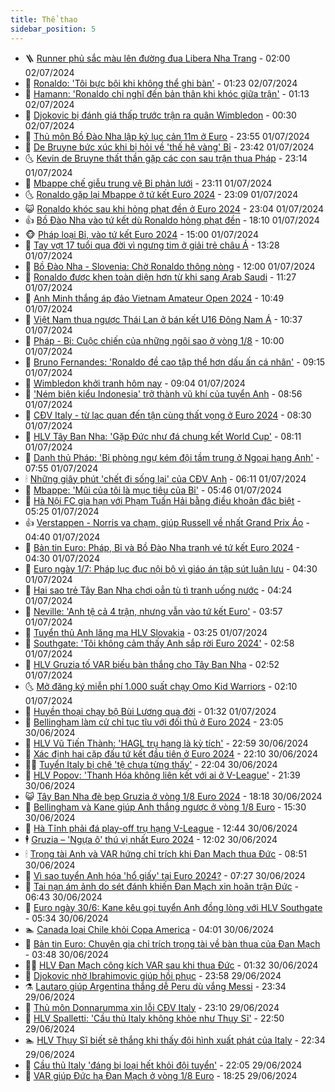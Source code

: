 ```yaml
---
title: Thể thao
sidebar_position: 5
---
```


<!-- vnexpress-the-thao:START -->
- 🪜 [Runner phủ sắc màu lên đường đua Libera Nha Trang](https://vnexpress.net/runner-phu-sac-mau-len-duong-dua-libera-nha-trang-4764114.html) - 02:00 02/07/2024
- 🦩 [Ronaldo: &#39;Tôi bực bội khi không thể ghi bàn&#39;](https://vnexpress.net/ronaldo-toi-buc-boi-khi-khong-the-ghi-ban-4765012.html) - 01:23 02/07/2024
- 🧰 [Hamann: &#39;Ronaldo chỉ nghĩ đến bản thân khi khóc giữa trận&#39;](https://vnexpress.net/hamann-ronaldo-chi-nghi-den-ban-than-khi-khoc-giua-tran-4765044.html) - 01:13 02/07/2024
- 🤗 [Djokovic bị đánh giá thấp trước trận ra quân Wimbledon](https://vnexpress.net/djokovic-bi-danh-gia-thap-truoc-tran-ra-quan-wimbledon-4765013.html) - 00:30 02/07/2024
- 🥳 [Thủ môn Bồ Đào Nha lập kỷ lục cản 11m ở Euro](https://vnexpress.net/thu-mon-bo-dao-nha-lap-ky-luc-can-11m-o-euro-4765011.html) - 23:55 01/07/2024
- 🦣 [De Bruyne bức xúc khi bị hỏi về &#39;thế hệ vàng&#39; Bỉ](https://vnexpress.net/de-bruyne-buc-xuc-khi-bi-hoi-ve-the-he-vang-bi-4764990.html) - 23:42 01/07/2024
- 🌜 [Kevin de Bruyne thất thần gặp các con sau trận thua Pháp](https://vnexpress.net/kevin-de-bruyne-that-than-gap-cac-con-sau-tran-thua-phap-4764991.html) - 23:14 01/07/2024
- 🫶 [Mbappe chế giễu trung vệ Bỉ phản lưới](https://vnexpress.net/mbappe-che-gieu-trung-ve-bi-phan-luoi-4764989.html) - 23:11 01/07/2024
- 🌜 [Ronaldo gặp lại Mbappe ở tứ kết Euro 2024](https://vnexpress.net/ronaldo-gap-lai-mbappe-o-tu-ket-euro-2024-4764995.html) - 23:09 01/07/2024
- 😺 [Ronaldo khóc sau khi hỏng phạt đền ở Euro 2024](https://vnexpress.net/ronaldo-khoc-sau-khi-hong-phat-den-o-euro-2024-4764997.html) - 23:04 01/07/2024
- 👍 [Bồ Đào Nha vào tứ kết dù Ronaldo hỏng phạt đền](https://vnexpress.net/ket-qua-bo-dao-nha-vs-slovenia-4764987-tong-thuat.html) - 18:10 01/07/2024
- 🐵 [Pháp loại Bỉ, vào tứ kết Euro 2024](https://vnexpress.net/truc-tiep-tran-phap-vs-bi-o-euro-2024-4764970-tong-thuat.html) - 15:00 01/07/2024
- 💫 [Tay vợt 17 tuổi qua đời vì ngưng tim ở giải trẻ châu Á](https://vnexpress.net/tay-vot-17-tuoi-qua-doi-vi-ngung-tim-o-giai-tre-chau-a-4764957.html) - 13:28 01/07/2024
- 🦆 [Bồ Đào Nha - Slovenia: Chờ Ronaldo thông nòng](https://vnexpress.net/bo-dao-nha-slovenia-cho-ronaldo-thong-nong-4764932.html) - 12:00 01/07/2024
- 🙉 [Ronaldo được khen toàn diện hơn từ khi sang Arab Saudi](https://vnexpress.net/ronaldo-duoc-khen-toan-dien-hon-tu-khi-sang-arab-saudi-4764897.html) - 11:27 01/07/2024
- 📝 [Anh Minh thắng áp đảo Vietnam Amateur Open 2024](https://vnexpress.net/anh-minh-thang-ap-dao-vietnam-amateur-open-2024-4764925.html) - 10:49 01/07/2024
- 💯 [Việt Nam thua ngược Thái Lan ở bán kết U16 Đông Nam Á](https://vnexpress.net/viet-nam-thua-nguoc-thai-lan-o-ban-ket-u16-dong-nam-a-4764913.html) - 10:37 01/07/2024
- 🌈 [Pháp - Bỉ: Cuộc chiến của những ngôi sao ở vòng 1/8](https://vnexpress.net/phap-bi-cuoc-chien-cua-nhung-ngoi-sao-o-vong-1-8-4764875.html) - 10:00 01/07/2024
- 🦩 [Bruno Fernandes: &#39;Ronaldo đề cao tập thể hơn dấu ấn cá nhân&#39;](https://vnexpress.net/bruno-fernandes-ronaldo-de-cao-tap-the-hon-dau-an-ca-nhan-4764872.html) - 09:15 01/07/2024
- 🐲 [Wimbledon khởi tranh hôm nay](https://vnexpress.net/wimbledon-khoi-tranh-hom-nay-4764856.html) - 09:04 01/07/2024
- 🌁 [&#39;Ném biên kiểu Indonesia&#39; trở thành vũ khí của tuyển Anh](https://vnexpress.net/nem-bien-kieu-indonesia-tro-thanh-vu-khi-cua-tuyen-anh-4764814.html) - 08:56 01/07/2024
- 💯 [CĐV Italy - từ lạc quan đến tận cùng thất vọng ở Euro 2024](https://vnexpress.net/cdv-italy-tu-lac-quan-den-tan-cung-that-vong-o-euro-2024-4764838.html) - 08:30 01/07/2024
- 🌝 [HLV Tây Ban Nha: &#39;Gặp Đức như đá chung kết World Cup&#39;](https://vnexpress.net/hlv-tay-ban-nha-gap-duc-nhu-da-chung-ket-world-cup-4764776.html) - 08:11 01/07/2024
- 🤖 [Danh thủ Pháp: &#39;Bỉ phòng ngự kém đội tầm trung ở Ngoại hạng Anh&#39;](https://vnexpress.net/danh-thu-phap-bi-phong-ngu-kem-doi-tam-trung-o-ngoai-hang-anh-4764801.html) - 07:55 01/07/2024
- 🕯 [Những giây phút &#39;chết đi sống lại&#39; của CĐV Anh](https://vnexpress.net/nhung-giay-phut-chet-di-song-lai-cua-cdv-anh-4764752.html) - 06:11 01/07/2024
- 🧰 [Mbappe: &#39;Mũi của tôi là mục tiêu của Bỉ&#39;](https://vnexpress.net/mbappe-mui-cua-toi-la-muc-tieu-cua-bi-4764746.html) - 05:46 01/07/2024
- 🥳 [Hà Nội FC gia hạn với Phạm Tuấn Hải bằng điều khoản đặc biệt](https://vnexpress.net/ha-noi-fc-gia-han-voi-pham-tuan-hai-bang-dieu-khoan-dac-biet-4764740.html) - 05:25 01/07/2024
- 👍 [Verstappen - Norris va chạm, giúp Russell về nhất Grand Prix Áo](https://vnexpress.net/verstappen-norris-va-cham-giup-russell-ve-nhat-grand-prix-ao-4764614.html) - 04:40 01/07/2024
- 💪 [Bản tin Euro: Pháp, Bỉ và Bồ Đào Nha tranh vé tứ kết Euro 2024](https://vnexpress.net/ban-tin-euro-phap-bi-va-bo-dao-nha-tranh-ve-tu-ket-euro-2024-4764699.html) - 04:30 01/07/2024
- 👹 [Euro ngày 1/7: Pháp lục đục nội bộ vì giáo án tập sút luân lưu](https://vnexpress.net/cap-nhat-tin-tuc-euro-ngay-1-7-4764669.html) - 04:30 01/07/2024
- 🧰 [Hai sao trẻ Tây Ban Nha chơi oẳn tù tì tranh uống nước](https://vnexpress.net/hai-sao-tre-tay-ban-nha-choi-oan-tu-ti-tranh-uong-nuoc-4764608.html) - 04:24 01/07/2024
- 🚀 [Neville: &#39;Anh tệ cả 4 trận, nhưng vẫn vào tứ kết Euro&#39;](https://vnexpress.net/neville-anh-te-ca-4-tran-nhung-van-vao-tu-ket-euro-4764675.html) - 03:57 01/07/2024
- 🎃 [Tuyển thủ Anh lăng mạ HLV Slovakia](https://vnexpress.net/tuyen-thu-anh-lang-ma-hlv-slovakia-4764630.html) - 03:25 01/07/2024
- 🧰 [Southgate: &#39;Tôi không cảm thấy Anh sắp rời Euro 2024&#39;](https://vnexpress.net/southgate-toi-khong-cam-thay-anh-sap-roi-euro-2024-4764617.html) - 02:58 01/07/2024
- 👀 [HLV Gruzia tố VAR biếu bàn thắng cho Tây Ban Nha](https://vnexpress.net/hlv-gruzia-to-var-bieu-ban-thang-cho-tay-ban-nha-4764573.html) - 02:52 01/07/2024
- 🌜 [Mở đăng ký miễn phí 1.000 suất chạy Omo Kid Warriors](https://vnexpress.net/mo-dang-ky-mien-phi-1-000-suat-chay-omo-kid-warriors-4764439.html) - 02:10 01/07/2024
- 🫶 [Huyền thoại chạy bộ Bùi Lương qua đời](https://vnexpress.net/huyen-thoai-chay-bo-bui-luong-qua-doi-4764568.html) - 01:32 01/07/2024
- 🦄 [Bellingham làm cử chỉ tục tĩu với đối thủ ở Euro 2024](https://vnexpress.net/bellingham-lam-cu-chi-tuc-tiu-voi-doi-thu-o-euro-2024-4764525.html) - 23:05 30/06/2024
- 🥳 [HLV Vũ Tiến Thành: &#39;HAGL trụ hạng là kỳ tích&#39;](https://vnexpress.net/hlv-vu-tien-thanh-hagl-tru-hang-la-ky-tich-4764526.html) - 22:59 30/06/2024
- 🐲 [Xác định hai cặp đấu tứ kết đầu tiên ở Euro 2024](https://vnexpress.net/xac-dinh-hai-cap-dau-tu-ket-dau-tien-o-euro-2024-4764524.html) - 22:10 30/06/2024
- 🧑‍🏫 [Tuyển Italy bị chê &#39;tệ chưa từng thấy&#39;](https://vnexpress.net/tuyen-italy-bi-che-te-chua-tung-thay-4764491.html) - 22:04 30/06/2024
- 🤔 [HLV Popov: &#39;Thanh Hóa không liên kết với ai ở V-League&#39;](https://vnexpress.net/hlv-popov-thanh-hoa-khong-lien-ket-voi-ai-o-v-league-4764500.html) - 21:39 30/06/2024
- 😺 [Tây Ban Nha đè bẹp Gruzia ở vòng 1/8 Euro 2024](https://vnexpress.net/truc-tiep-tran-tay-ban-nha-vs-gruzia-o-euro-2024-4764519-tong-thuat.html) - 18:18 30/06/2024
- 💪 [Bellingham và Kane giúp Anh thắng ngược ở vòng 1/8 Euro](https://vnexpress.net/truc-tiep-tran-anh-vs-slovakia-euro-2024-4764505-tong-thuat.html) - 15:30 30/06/2024
- 💼 [Hà Tĩnh phải đá play-off trụ hạng V-League](https://vnexpress.net/ha-tinh-phai-da-play-off-tru-hang-v-league-4764456.html) - 12:44 30/06/2024
- 🕴 [Gruzia – &#39;Ngựa ô&#39; thú vị nhất Euro 2024](https://vnexpress.net/gruzia-ngua-o-thu-vi-nhat-euro-2024-4764015.html) - 12:02 30/06/2024
- 🕯 [Trọng tài Anh và VAR hứng chỉ trích khi Đan Mạch thua Đức](https://vnexpress.net/trong-tai-anh-va-var-hung-chi-trich-khi-dan-mach-thua-duc-4764440.html) - 08:51 30/06/2024
- 📝 [Vì sao tuyển Anh hóa &#39;hổ giấy&#39; tại Euro 2024?](https://vnexpress.net/vi-sao-tuyen-anh-hoa-ho-giay-tai-euro-2024-4764330.html) - 07:27 30/06/2024
- 🧐 [Tai nạn ám ảnh do sét đánh khiến Đan Mạch xin hoãn trận Đức](https://vnexpress.net/tai-nan-am-anh-do-set-danh-khien-dan-mach-xin-hoan-tran-duc-4764407.html) - 06:43 30/06/2024
- 🙉 [Euro ngày 30/6: Kane kêu gọi tuyển Anh đồng lòng với HLV Southgate](https://vnexpress.net/euro-ngay-30-6-4764413.html) - 05:34 30/06/2024
- 🏊 [Canada loại Chile khỏi Copa America](https://vnexpress.net/canada-loai-chile-khoi-copa-america-4764346.html) - 04:01 30/06/2024
- 🌊 [Bản tin Euro: Chuyên gia chỉ trích trọng tài về bàn thua của Đan Mạch](https://vnexpress.net/ban-tin-euro-chuyen-gia-chi-trich-trong-tai-ve-ban-thua-cua-dan-mach-4764389.html) - 03:48 30/06/2024
- 👨‍🏫 [HLV Đan Mạch công kích VAR sau khi thua Đức](https://vnexpress.net/hlv-dan-mach-cong-kich-var-sau-khi-thua-duc-4764328.html) - 01:32 30/06/2024
- 🥷 [Djokovic nhờ Ibrahimovic giúp hồi phục](https://vnexpress.net/djokovic-nho-ibrahimovic-giup-hoi-phuc-4764318.html) - 23:58 29/06/2024
- ⚗️ [Lautaro giúp Argentina thắng dễ Peru dù vắng Messi](https://vnexpress.net/argentina-vs-peru-copa-america-4764324-tong-thuat.html) - 23:34 29/06/2024
- 🌮 [Thủ môn Donnarumma xin lỗi CĐV Italy](https://vnexpress.net/thu-mon-donnarumma-xin-loi-cdv-italy-4764322.html) - 23:10 29/06/2024
- 🤩 [HLV Spalletti: &#39;Cầu thủ Italy không khỏe như Thụy Sĩ&#39;](https://vnexpress.net/hlv-spalletti-cau-thu-italy-khong-khoe-nhu-thuy-si-4764308.html) - 22:50 29/06/2024
- 🏊 [HLV Thụy Sĩ biết sẽ thắng khi thấy đội hình xuất phát của Italy](https://vnexpress.net/hlv-thuy-si-biet-se-thang-khi-thay-doi-hinh-xuat-phat-cua-italy-4764314.html) - 22:34 29/06/2024
- 🐎 [Cầu thủ Italy &#39;đáng bị loại hết khỏi đội tuyển&#39;](https://vnexpress.net/cau-thu-italy-dang-bi-loai-het-khoi-doi-tuyen-4764312.html) - 22:05 29/06/2024
- 💫 [VAR giúp Đức hạ Đan Mạch ở vòng 1/8 Euro](https://vnexpress.net/ket-qua-duc-vs-dan-mach-4764305-tong-thuat.html) - 18:25 29/06/2024<!-- vnexpress-the-thao:END -->
